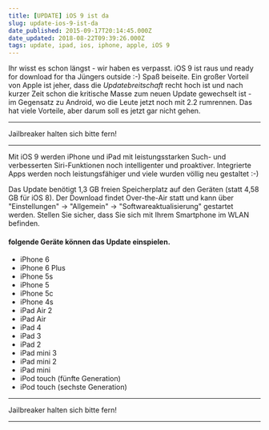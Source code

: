 ```yaml
---
title: [UPDATE] iOS 9 ist da
slug: update-ios-9-ist-da
date_published: 2015-09-17T20:14:45.000Z
date_updated: 2018-08-22T09:39:26.000Z
tags: update, ipad, ios, iphone, apple, iOS 9
---
```


Ihr wisst es schon längst - wir haben es verpasst. iOS 9 ist raus und ready for download for tha Jüngers outside :-) Spaß beiseite. Ein großer Vorteil von Apple ist jeher, dass die *Updatebreitschaft* recht hoch ist und nach kurzer Zeit schon die kritische Masse zum neuen Update gewechselt ist - im Gegensatz zu Android, wo die Leute jetzt noch mit 2.2 rumrennen. Das hat viele Vorteile, aber darum soll es jetzt gar nicht gehen. 

---

Jailbreaker halten sich bitte fern!

---

Mit iOS 9 werden iPhone und iPad mit leistungsstarken Such- und verbesserten Siri-Funktionen noch intelligenter und proaktiver. Integrierte Apps werden noch leistungsfähiger und viele wurden völlig neu gestaltet :-)

Das Update benötigt 1,3 GB freien Speicherplatz auf den Geräten (statt 4,58 GB für iOS 8). Der Download findet Over-the-Air statt und kann über "Einstellungen" -> "Allgemein" -> "Softwareaktualisierung" gestartet werden. Stellen Sie sicher, dass Sie sich mit Ihrem Smartphone im WLAN befinden.

#### folgende Geräte können das Update einspielen.

- iPhone 6
- iPhone 6 Plus
- iPhone 5s
- iPhone 5
- iPhone 5c
- iPhone 4s
- iPad Air 2
- iPad Air
- iPad 4
- iPad 3
- iPad 2
- iPad mini 3
- iPad mini 2
- iPad mini
- iPod touch (fünfte Generation)
- iPod touch (sechste Generation)

---

Jailbreaker halten sich bitte fern!

---
